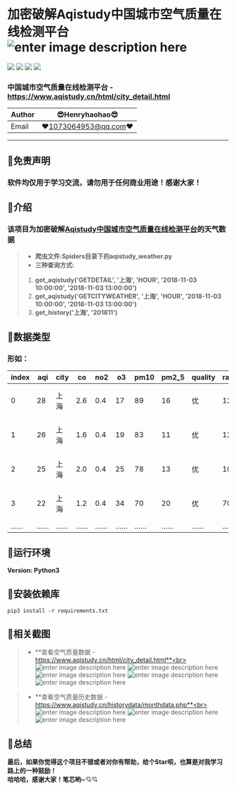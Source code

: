 加密破解Aqistudy中国城市空气质量在线检测平台 ![enter image description here](Pic/logo.png)
===========================
![](https://img.shields.io/badge/Python-3.6.3-green.svg) ![](https://img.shields.io/badge/requests-2.18.4-green.svg) ![](https://img.shields.io/badge/pycrypto-2.6.1-green.svg) ![](https://img.shields.io/badge/pyDes-2.0.1-green.svg) 
### 中国城市空气质量在线检测平台 - https://www.aqistudy.cn/html/city_detail.html
|Author|:sunglasses:Henryhaohao:sunglasses:|
|---|---
|Email|:hearts:1073064953@qq.com:hearts:

      
****
## :dolphin:免责声明
### 软件均仅用于学习交流，请勿用于任何商业用途！感谢大家！  

## :dolphin:介绍
### 该项目为加密破解[Aqistudy中国城市空气质量在线检测平台](https://www.aqistudy.cn/html/city_detail.html)的天气数据
> - **爬虫文件:Spiders目录下的aqistudy_weather.py**
> - **三种查询方式:**
>  1.  **get_aqistudy('GETDETAIL', '上海', 'HOUR', '2018-11-03 10:00:00', '2018-11-03 13:00:00')**
>  2.  **get_aqistudy('GETCITYWEATHER', '上海', 'HOUR', '2018-11-03 10:00:00', '2018-11-03 13:00:00')**
>  3.  **get_history('上海', '201811')**
## :dolphin:数据类型
### 形如：
|index |aqi |city |co |no2 |o3 |pm10 |pm2_5 |quality |rank |so2 |temp|humi|wse|ws|tq|time_point|
|----- |--- |---- |-- |--- |-- |---- |----- |------- |---- |--- |----|----|---|--|--|----------|
|0 |28 |上海 |2.6 |0.4 |17 |89 |16 |优 |128 |6 |18 |78 |1 |东北风 |小雨 |2018-11-06 05:00|
|1 |26 |上海 |1.6 |0.4 |19 |83 |11 |优 |126 |6 |18 |74 |2 |东北风 |小雨 |2018-11-06 06:00|
|2 |25 |上海 |2.0 |0.4 |25 |78 |13 |优 |109 |6 |18 |71 |1 |东北风 |小雨 |2018-11-06 07:00|
|3 |22 |上海 |1.2 |0.4 |34 |70 |20 |优 |70  |6 |18 |70 |1 |东北风 |小雨 |2018-11-06 08:00|
|…… |…… |…… |…… |……|……|…… |…… |…… |……|……|……|……|……|……|……|……|
## :dolphin:运行环境
**Version: Python3**
## :dolphin:安装依赖库
```
pip3 install -r requirements.txt
```
## :dolphin:**相关截图**
> - **查看空气质量数据 - https://www.aqistudy.cn/html/city_detail.html**<br><br>
![enter image description here](Pic/aqi.png)
![enter image description here](Pic/aqi_data.png)
![enter image description here](Pic/aqi_data_1.png)
![enter image description here](Pic/aqi_run.png)
![enter image description here](Pic/aqi_run_1.png)

> - **查看空气质量历史数据 - https://www.aqistudy.cn/historydata/monthdata.php**<br><br>
![enter image description here](Pic/history.png)
![enter image description here](Pic/history_data.png)
![enter image description here](Pic/history_run.png)
## :dolphin:**总结**
 **最后，如果你觉得这个项目不错或者对你有帮助，给个Star呗，也算是对我学习路上的一种鼓励！<br>
 哈哈哈，感谢大家！笔芯哟~**:cupid::cupid:


